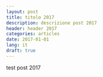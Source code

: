 ```yaml
---
layout: post
title: titolo 2017
description: descrizione post 2017
header: header 2017
categories: articles
date: 2017-01-01
lang: it
draft: true
---
```


test post 2017
